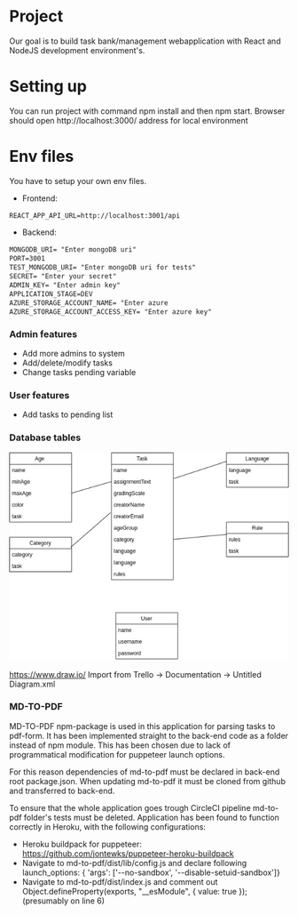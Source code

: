# Project
Our goal is to build task bank/management webapplication with React and NodeJS development environment's.

# Setting up
You can run project with command npm install and then npm start.
Browser should open http://localhost:3000/ address for local environment

# Env files
You have to setup your own env files.

* Frontend: 
```
REACT_APP_API_URL=http://localhost:3001/api
```

* Backend: 

```
MONGODB_URI= "Enter mongoDB uri"
PORT=3001
TEST_MONGODB_URI= "Enter mongoDB uri for tests"
SECRET= "Enter your secret"
ADMIN_KEY= "Enter admin key"
APPLICATION_STAGE=DEV
AZURE_STORAGE_ACCOUNT_NAME= "Enter azure 
AZURE_STORAGE_ACCOUNT_ACCESS_KEY= "Enter azure key"
```


### Admin features
* Add more admins to system
* Add/delete/modify tasks
* Change tasks pending variable

### User features
* Add tasks to pending list

### Database tables

![Tables](/documents/tietokantataulut.jpg)

https://www.draw.io/ Import from Trello -> Documentation -> Untitled Diagram.xml

### MD-TO-PDF

MD-TO-PDF npm-package is used in this application for parsing tasks to pdf-form. It has been implemented straight to the back-end code as a folder instead of npm module. This has been chosen due to lack of programmatical modification for puppeteer launch options.

For this reason dependencies of md-to-pdf must be declared in back-end root package.json. When updating md-to-pdf it must be cloned from github and transferred to back-end.

To ensure that the whole application goes trough CircleCI pipeline md-to-pdf folder's tests must be deleted. Application has been found to function correctly in Heroku, with the following configurations:

* Heroku buildpack for puppeteer: https://github.com/jontewks/puppeteer-heroku-buildpack
* Navigate to md-to-pdf/dist/lib/config.js and declare following launch_options: {   'args': ['--no-sandbox',
'--disable-setuid-sandbox']}
* Navigate to md-to-pdf/dist/index.js and comment out Object.defineProperty(exports, "__esModule", { value: true }); (presumably on line 6)

